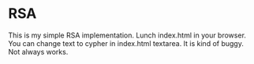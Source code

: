 RSA
================
This is my simple RSA implementation. Lunch index.html in your browser. You can change text to cypher in index.html textarea. It is kind of buggy. Not always works.
